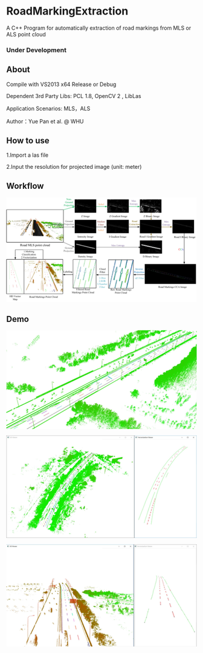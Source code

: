 # RoadMarkingExtraction
A C++ Program for automatically extraction of road markings from MLS or ALS point cloud

### Under Development

## About
Compile with VS2013 x64 Release or Debug

Dependent 3rd Party Libs:  PCL 1.8, OpenCV 2 , LibLas

Application Scenarios: MLS，ALS

Author：Yue Pan et al. @ WHU

## How to use
1.Import a las file

2.Input the resolution for projected image (unit: meter)

## Workflow
 ![alt text](principle1.jpg)

## Demo
 ![alt text](show001.JPG)
 
 ![alt text](Markerdemo.JPG)
 
 ![alt text](Markerdemo2.JPG)
